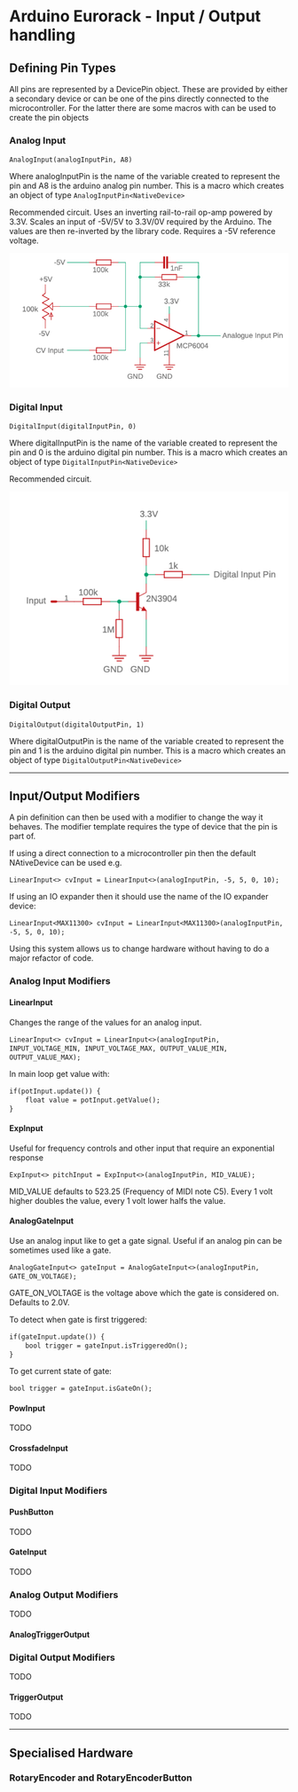 # Arduino Eurorack - Input / Output handling

## Defining Pin Types

All pins are represented by a DevicePin object. These are provided by either a secondary device or can be one of the pins directly connected to the microcontroller.
For the latter there are some macros with can be used to create the pin objects

### Analog Input

    AnalogInput(analogInputPin, A8)

Where analogInputPin is the name of the variable created to represent the pin and A8 is the arduino analog pin number. This is a macro which creates an object of type `AnalogInputPin<NativeDevice>`

Recommended circuit. Uses an inverting rail-to-rail op-amp powered by 3.3V. Scales an input of -5V/5V to 3.3V/0V required by the Arduino. 
The values are then re-inverted by the library code. Requires a -5V reference voltage.

![Analog Input Circuit](images/input_analogue.png)

### Digital Input

    DigitalInput(digitalInputPin, 0)

Where digitalInputPin is the name of the variable created to represent the pin and 0 is the arduino digital pin number. This is a macro which creates an object of type `DigitalInputPin<NativeDevice>`

Recommended circuit.

![Digital Input Circuit](images/input_digital.png)


### Digital Output

    DigitalOutput(digitalOutputPin, 1)

Where digitalOutputPin is the name of the variable created to represent the pin and 1 is the arduino digital pin number. This is a macro which creates an object of type `DigitalOutputPin<NativeDevice>`

---

## Input/Output Modifiers

A pin definition can then be used with a modifier to change the way it behaves.
The modifier template requires the type of device that the pin is part of.

If using a direct connection to a microcontroller pin then the default NAtiveDevice can be used e.g.

    LinearInput<> cvInput = LinearInput<>(analogInputPin, -5, 5, 0, 10);

If using an IO expander then it should use the name of the IO expander device:

    LinearInput<MAX11300> cvInput = LinearInput<MAX11300>(analogInputPin, -5, 5, 0, 10);

Using this system allows us to change hardware without having to do a major refactor of code.

### Analog Input Modifiers

#### LinearInput

Changes the range of the values for an analog input.

    LinearInput<> cvInput = LinearInput<>(analogInputPin, INPUT_VOLTAGE_MIN, INPUT_VOLTAGE_MAX, OUTPUT_VALUE_MIN, OUTPUT_VALUE_MAX);

In main loop get value with:

    if(potInput.update()) {
        float value = potInput.getValue();
    }

#### ExpInput

Useful for frequency controls and other input that require an exponential response

    ExpInput<> pitchInput = ExpInput<>(analogInputPin, MID_VALUE);

MID_VALUE defaults to 523.25 (Frequency of MIDI note C5). Every 1 volt higher doubles the value, every 1 volt lower halfs the value.


#### AnalogGateInput

Use an analog input like to get a gate signal. Useful if an analog pin can be sometimes used like a gate.

    AnalogGateInput<> gateInput = AnalogGateInput<>(analogInputPin, GATE_ON_VOLTAGE);

GATE_ON_VOLTAGE is the voltage above which the gate is considered on. Defaults to 2.0V.

To detect when gate is first triggered:

    if(gateInput.update()) {
        bool trigger = gateInput.isTriggeredOn();
    }

To get current state of gate:

    bool trigger = gateInput.isGateOn();

#### PowInput

TODO

#### CrossfadeInput

TODO


### Digital Input Modifiers

#### PushButton

TODO

#### GateInput

TODO

### Analog Output Modifiers

TODO

#### AnalogTriggerOutput

### Digital Output Modifiers

TODO

#### TriggerOutput

TODO 

---

## Specialised Hardware

### RotaryEncoder and RotaryEncoderButton


